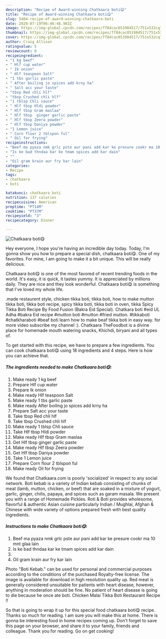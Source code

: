 ```yaml
---
description: "Recipe of Award-winning Chatkaara boti😋"
title: "Recipe of Award-winning Chatkaara boti😋"
slug: 5404-recipe-of-award-winning-chatkaara-boti
date: 2020-07-19T06:46:48.983Z
image: https://img-global.cpcdn.com/recipes/ff84cac051984517/751x532cq70/chatkaara-boti😋-recipe-main-photo.jpg
thumbnail: https://img-global.cpcdn.com/recipes/ff84cac051984517/751x532cq70/chatkaara-boti😋-recipe-main-photo.jpg
cover: https://img-global.cpcdn.com/recipes/ff84cac051984517/751x532cq70/chatkaara-boti😋-recipe-main-photo.jpg
author: Craig Allison
ratingvalue: 5
reviewcount: 8
recipeingredient:
- "1 kg beef"
- " Hlf cup water"
- " Ik onion"
- " Hlf teaspoon Salt"
- "1 tbs garlic paste"
- " After boiling jo spices add krny ha"
- " Salt acc your taste"
- "tbsp Red chli hlf"
- "tbsp Crushed chli hlf"
- "1 tblsp Chli sauce"
- " Hlf tbsp Hldi powder"
- " Hlf tbsp Gram maslaa"
- " Hlf tbsp  ginger garlic paste"
- " Hlf tbsp Zeera powder"
- " Hlf tbsp Daniya powder"
- "1 Lemon juice"
- " Corn flour 2 tblspon ful"
- " Oil for frying"
recipeinstructions:
- "Beef ma pyaza nmk grlc pste aur pani add kar ke presure cookr ma 10 mnt glaa lain"
- "Is ke bad thndaa kar ke tmam spices add kar dain"
- ""
- "Oil gram krain aur fry kar lain"
categories:
- Recipe
tags:
- chatkaara
- boti

katakunci: chatkaara boti 
nutrition: 137 calories
recipecuisine: American
preptime: "PT14M"
cooktime: "PT37M"
recipeyield: "3"
recipecategory: Dinner

---
```



![Chatkaara boti😋](https://img-global.cpcdn.com/recipes/ff84cac051984517/751x532cq70/chatkaara-boti😋-recipe-main-photo.jpg)

Hey everyone, I hope you're having an incredible day today. Today, I'm gonna show you how to prepare a special dish, chatkaara boti😋. One of my favorites. For mine, I am going to make it a bit unique. This will be really delicious.

Chatkaara boti😋 is one of the most favored of recent trending foods in the world. It's easy, it is quick, it tastes yummy. It is appreciated by millions daily. They are nice and they look wonderful. Chatkaara boti😋 is something that I've loved my whole life.

.made restaurent style, chicken tikka boti, tikka boti, how to make mutton tikka boti, tikka boti recipe, spicy tikka boti, tikka boti in oven, tikka Spicy Tikka Boti Recipe By Food Fusion (Bakra Eid Special). Chatkara boti #eid UL Adha #bakra Eid recipe #mutton boti #mutton #fried mutton. #tikkaboti #chatkharaboti #beaf boti learn how to make beaf tikka boti in easy way. for more video subscribe my channel :). Chatkaara TheFoodbot is a divine place for homemade mouth watering snacks, Khichdi, biryani and all types of.


To get started with this recipe, we have to prepare a few ingredients. You can cook chatkaara boti😋 using 18 ingredients and 4 steps. Here is how you can achieve that.

<!--inarticleads1-->

##### The ingredients needed to make Chatkaara boti😋:

1. Make ready 1 kg beef
1. Prepare  Hlf cup water
1. Prepare  Ik onion
1. Make ready  Hlf teaspoon Salt
1. Make ready 1 tbs garlic paste
1. Make ready  After boiling jo spices add krny ha
1. Prepare  Salt acc your taste
1. Take tbsp Red chli hlf
1. Take tbsp Crushed chli hlf
1. Make ready 1 tblsp Chli sauce
1. Take  Hlf tbsp Hldi powder
1. Make ready  Hlf tbsp Gram maslaa
1. Get  Hlf tbsp  ginger garlic paste
1. Make ready  Hlf tbsp Zeera powder
1. Get  Hlf tbsp Daniya powder
1. Take 1 Lemon juice
1. Prepare  Corn flour 2 tblspon ful
1. Make ready  Oil for frying


We found that Chatkaara.com is poorly &#39;socialized&#39; in respect to any social network. Boti kebab is a variety of Indian kebab consisting of chunks of meat (lamb, mutton, chicken, or beef) that are soaked in a mixture of yogurt, garlic, ginger, chilis, papaya, and spices such as garam masala. We present you with a range of Homemade Pickles. Roti &amp; Boti provides wholesome, flavorful &amp; authentic Asian cuisine particularly Indian / Mughlai, Afghan &amp; Chinese with wide variety of options prepared fresh with best quality ingredients. 

<!--inarticleads2-->

##### Instructions to make Chatkaara boti😋:

1. Beef ma pyaza nmk grlc pste aur pani add kar ke presure cookr ma 10 mnt glaa lain
1. Is ke bad thndaa kar ke tmam spices add kar dain
1. 
1. Oil gram krain aur fry kar lain


Photo &#34;Boti Kebab.&#34; can be used for personal and commercial purposes according to the conditions of the purchased Royalty-free license. The image is available for download in high resolution quality up. Red meat is generally considered unsuitable for patients with heart disease, however, anything in moderation should be fine. No patient of heart disease is going to die because he once ate boti. Chicken Malai Tikka Boti Restaurant Recipe !! 

So that is going to wrap it up for this special food chatkaara boti😋 recipe. Thanks so much for reading. I am sure you will make this at home. There is gonna be interesting food in home recipes coming up. Don't forget to save this page on your browser, and share it to your family, friends and colleague. Thank you for reading. Go on get cooking!
